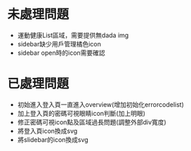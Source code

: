 # 未處理問題
* 運動健康List區域，需要提供無dada img  
* sidebar缺少用戶管理橘色icon  
* sidebar open時的icon需要確認



# 已處理問題
* 初始進入登入頁一直進入overview(增加初始化errorcodelist)
* 加上登入頁的密碼可視眼睛icon判斷(加上明眼)
* 修正密碼可視icon點及區域過長問題(調整外部div寬度)
* 將登入頁icon換成svg
* 將slidebar的icon換成svg



